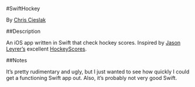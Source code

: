#SwiftHockey

By [Chris Cieslak](http://twitter.com/cieslak)

##Description

An iOS app written in Swift that check hockey scores. Inspired by [Jason Leyrer’s](http://twitter.com/sigsegfalt) excellent [HockeyScores](https://github.com/jleyrer/HockeyScores).

##Notes

It’s pretty rudimentary and ugly, but I just wanted to see how quickly I could get a functioning Swift app out. Also, it’s probably not very good Swift.
